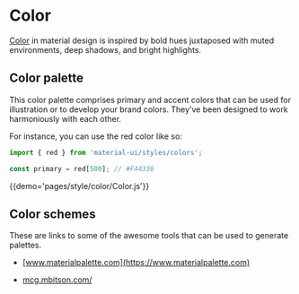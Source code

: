 # Color

[Color](https://material.io/guidelines/style/color.html) in material design is inspired by bold hues juxtaposed with muted environments, deep shadows, and bright highlights.

## Color palette

This color palette comprises primary and accent colors that can be used for illustration or to develop your brand colors.
They’ve been designed to work harmoniously with each other.

For instance, you can use the red color like so:
```js
import { red } from 'material-ui/styles/colors';

const primary = red[500]; // #F44336
```
{{demo='pages/style/color/Color.js'}}

## Color schemes

These are links to some of the awesome tools that can be used to generate palettes.

- [www.materialpalette.com](https://www.materialpalette.com)

- [mcg.mbitson.com/](http://mcg.mbitson.com/)

